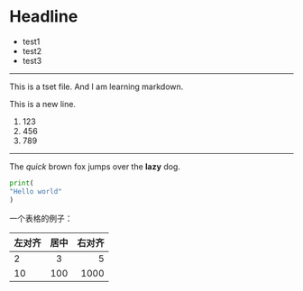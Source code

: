 # Headline

* test1
* test2
* test3

---

This is a tset file.
And I am learning markdown.

This is a new line.

1. 123
2. 456
3. 789

---

The *quick* brown fox jumps over the **lazy** dog.

```python
print(
"Hello world"
)
```

一个表格的例子：

左对齐|居中|右对齐
:--|:--:|--:
2|3|5
10|100|1000

